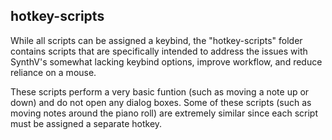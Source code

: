 ## hotkey-scripts
While all scripts can be assigned a keybind, the "hotkey-scripts" folder contains scripts that are specifically intended to address the issues with SynthV's somewhat lacking keybind options, improve workflow, and reduce reliance on a mouse.

These scripts perform a very basic funtion (such as moving a note up or down) and do not open any dialog boxes. Some of these scripts (such as moving notes around the piano roll) are extremely similar since each script must be assigned a separate hotkey.
